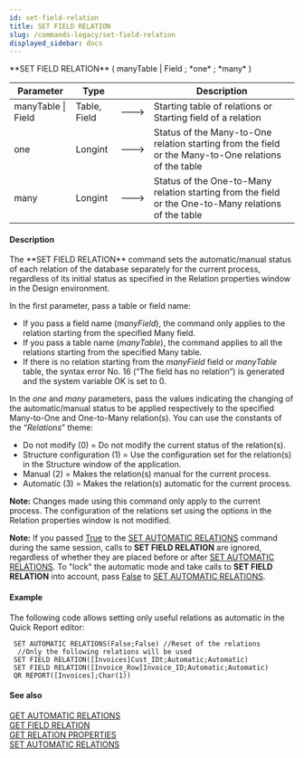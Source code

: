 ```yaml
---
id: set-field-relation
title: SET FIELD RELATION
slug: /commands-legacy/set-field-relation
displayed_sidebar: docs
---
```


<!--REF #_command_.SET FIELD RELATION.Syntax-->**SET FIELD RELATION** ( manyTable | Field ; *one* ; *many* )<!-- END REF-->
<!--REF #_command_.SET FIELD RELATION.Params-->
| Parameter | Type |  | Description |
| --- | --- | --- | --- |
| manyTable &#124; Field | Table, Field | &#x1F852; | Starting table of relations or Starting field of a relation |
| one | Longint | &#x1F852; | Status of the Many-to-One relation starting from the field or the Many-to-One relations of the table |
| many | Longint | &#x1F852; | Status of the One-to-Many relation starting from the field or the One-to-Many relations of the table |

<!-- END REF-->

#### Description 

<!--REF #_command_.SET FIELD RELATION.Summary-->The **SET FIELD RELATION** command sets the automatic/manual status of each relation of the database separately for the current process, regardless of its initial status as specified in the Relation properties window in the Design environment.<!-- END REF--> 

In the first parameter, pass a table or field name:

* If you pass a field name (*manyField*), the command only applies to the relation starting from the specified Many field.
* If you pass a table name (*manyTable*), the command applies to all the relations starting from the specified Many table.
* If there is no relation starting from the *manyField* field or *manyTable* table, the syntax error No. 16 (“The field has no relation”) is generated and the system variable OK is set to 0\.

In the *one* and *many* parameters, pass the values indicating the changing of the automatic/manual status to be applied respectively to the specified Many-to-One and One-to-Many relation(s). You can use the constants of the “*Relations*” theme:

* Do not modify (0) = Do not modify the current status of the relation(s).
* Structure configuration (1) = Use the configuration set for the relation(s) in the Structure window of the application.
* Manual (2) = Makes the relation(s) manual for the current process.
* Automatic (3) = Makes the relation(s) automatic for the current process.

**Note:** Changes made using this command only apply to the current process. The configuration of the relations set using the options in the Relation properties window is not modified. 

**Note:** If you passed [True](true.md "True") to the [SET AUTOMATIC RELATIONS](set-automatic-relations.md) command during the same session, calls to **SET FIELD RELATION** are ignored, regardless of whether they are placed before or after [SET AUTOMATIC RELATIONS](set-automatic-relations.md). To "lock" the automatic mode and take calls to **SET FIELD RELATION** into account, pass [False](false.md "False") to [SET AUTOMATIC RELATIONS](set-automatic-relations.md).

#### Example 

The following code allows setting only useful relations as automatic in the Quick Report editor:

```4d
 SET AUTOMATIC RELATIONS(False;False) //Reset of the relations
  //Only the following relations will be used
 SET FIELD RELATION([Invoices]Cust_IDt;Automatic;Automatic)
 SET FIELD RELATION([Invoice_Row]Invoice_ID;Automatic;Automatic)
 QR REPORT([Invoices];Char(1))
```

#### See also 

[GET AUTOMATIC RELATIONS](get-automatic-relations.md)  
[GET FIELD RELATION](get-field-relation.md)  
[GET RELATION PROPERTIES](get-relation-properties.md)  
[SET AUTOMATIC RELATIONS](set-automatic-relations.md)  